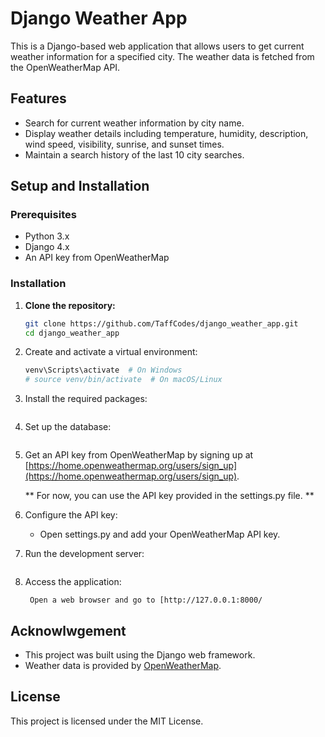 
# Django Weather App

This is a Django-based web application that allows users to get current weather information for a specified city. The weather data is fetched from the OpenWeatherMap API.

## Features

- Search for current weather information by city name.
- Display weather details including temperature, humidity, description, wind speed, visibility, sunrise, and sunset times.
- Maintain a search history of the last 10 city searches.

## Setup and Installation

### Prerequisites

- Python 3.x
- Django 4.x
- An API key from OpenWeatherMap

### Installation

1. **Clone the repository:**

   ```sh
   git clone https://github.com/TaffCodes/django_weather_app.git
   cd django_weather_app
   ```

2. Create and activate a virtual environment:
    ```python -m venv venv
    venv\Scripts\activate  # On Windows
    # source venv/bin/activate  # On macOS/Linux
    ```

3. Install the required packages:

    ```pip install -r requirements.txt
    ```
4. Set up the database:

    ```python manage.py migrate
    ```
5. Get an API key from OpenWeatherMap by signing up at [https://home.openweathermap.org/users/sign_up](https://home.openweathermap.org/users/sign_up).

    ** For now, you can use the API key provided in the settings.py file. **

6. Configure the API key:
    - Open settings.py and add your OpenWeatherMap API key.

7. Run the development server:

    ```python manage.py runserver
    ```
8. Access the application:
    
        Open a web browser and go to [http://127.0.0.1:8000/

## Acknowlwgement

- This project was built using the Django web framework.
- Weather data is provided by [OpenWeatherMap](https://www.github.com/openweathermap).

## License

This project is licensed under the MIT License.